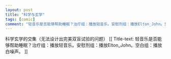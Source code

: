 ```yaml
---
layout: post
title: "科学与玄学"
tags: [comic]
comment: "轻音乐是否能够帮助睡眠？治疗组：播放轻音乐。安慰剂组：播放Elton_John。空白组：播放白噪声。"
---
```

科学玄学的交集（无法设计出完美双盲试验的问题）
[[ Title-text: 轻音乐是否能够帮助睡眠？治疗组：播放轻音乐。安慰剂组：播放Elton_John。空白组：播放白噪声。 ]]
